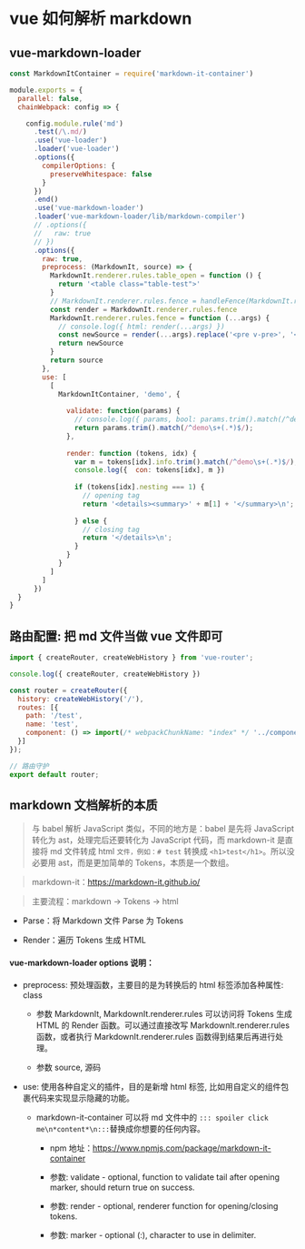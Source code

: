 # vue 如何解析 markdown

## vue-markdown-loader

```js
const MarkdownItContainer = require('markdown-it-container')

module.exports = {
  parallel: false,
  chainWebpack: config => {

    config.module.rule('md')
      .test(/\.md/)
      .use('vue-loader')
      .loader('vue-loader')
      .options({
        compilerOptions: {
          preserveWhitespace: false
        }
      })
      .end()
      .use('vue-markdown-loader')
      .loader('vue-markdown-loader/lib/markdown-compiler')
      // .options({
      //   raw: true
      // })
      .options({
        raw: true,
        preprocess: (MarkdownIt, source) => {
          MarkdownIt.renderer.rules.table_open = function () {
            return '<table class="table-test">'
          }
          // MarkdownIt.renderer.rules.fence = handleFence(MarkdownIt.renderer.rules.fence)
          const render = MarkdownIt.renderer.rules.fence
          MarkdownIt.renderer.rules.fence = function (...args) {
            // console.log({ html: render(...args) })
            const newSource = render(...args).replace('<pre v-pre>', '<pre class="hljs">')
            return newSource
          }
          return source
        },
        use: [
          [
            MarkdownItContainer, 'demo', {
 
              validate: function(params) {
                // console.log({ params, bool: params.trim().match(/^demo\s+(.*)$/) })
                return params.trim().match(/^demo\s+(.*)$/);
              },
             
              render: function (tokens, idx) {
                var m = tokens[idx].info.trim().match(/^demo\s+(.*)$/);
                console.log({  con: tokens[idx], m })
             
                if (tokens[idx].nesting === 1) {
                  // opening tag
                  return '<details><summary>' + m[1] + '</summary>\n';
             
                } else {
                  // closing tag
                  return '</details>\n';
                }
              }
            }
          ]
        ]
      })
  }
}
```

## 路由配置: 把 md 文件当做 vue 文件即可

```js
import { createRouter, createWebHistory } from 'vue-router';

console.log({ createRouter, createWebHistory })

const router = createRouter({
  history: createWebHistory('/'),
  routes: [{
    path: '/test',
    name: 'test',
    component: () => import(/* webpackChunkName: "index" */ '../components/index.md'),
  }]
});

// 路由守护
export default router;
```

## markdown 文档解析的本质

> 与 babel 解析 JavaScript 类似，不同的地方是：babel 是先将 JavaScript 转化为 ast，处理完后还要转化为 JavaScript 代码，而 markdown-it 是直接将 md 文件转成 html `文件，例如：# test` 转换成 `<h1>test</h1>`。所以没必要用 ast，而是更加简单的 Tokens，本质是一个数组。

> markdown-it：https://markdown-it.github.io/

> 主要流程：markdown -> Tokens -> html

  - Parse：将 Markdown 文件 Parse 为 Tokens

  - Render：遍历 Tokens 生成 HTML

#### vue-markdown-loader options 说明：

- preprocess: 预处理函数，主要目的是为转换后的 html 标签添加各种属性: class

  * 参数 MarkdownIt, MarkdownIt.renderer.rules 可以访问将 Tokens 生成 HTML 的 Render 函数。可以通过直接改写 MarkdownIt.renderer.rules 函数，或者执行 MarkdownIt.renderer.rules 函数得到结果后再进行处理。
  
  * 参数 source, 源码

- use: 使用各种自定义的插件，目的是新增 html 标签, 比如用自定义的组件包裹代码来实现显示隐藏的功能。

  * markdown-it-container 可以将 md 文件中的 `::: spoiler click me\n*content*\n:::`替换成你想要的任何内容。
    - npm 地址：https://www.npmjs.com/package/markdown-it-container

    - 参数: validate - optional, function to validate tail after opening marker, should return true on success.
    - 参数: render - optional, renderer function for opening/closing tokens.
    - 参数: marker - optional (:), character to use in delimiter.

